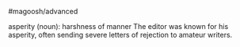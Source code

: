 #magoosh/advanced

asperity (noun): harshness of manner 
The editor was known for his asperity, often sending severe letters of rejection to amateur writers. 

